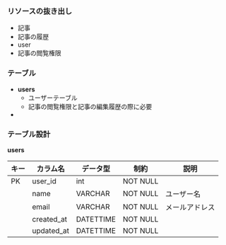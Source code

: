 ### リソースの抜き出し

- 記事
- 記事の履歴
- user
- 記事の閲覧権限

### テーブル

- **users**
  - ユーザーテーブル
  - 記事の閲覧権限と記事の編集履歴の際に必要
- 


### テーブル設計

**users**

| キー | カラム名   | データ型  | 制約     | 説明           |
| ---- | ---------- | --------- | -------- | -------------- |
| PK   | user_id    | int       | NOT NULL |                |
|      | name       | VARCHAR   | NOT NULL | ユーザー名     |
|      | email      | VARCHAR   | NOT NULL | メールアドレス |
|      | created_at | DATETTIME | NOT NULL |                |
|      | updated_at | DATETTIME | NOT NULL |                |

